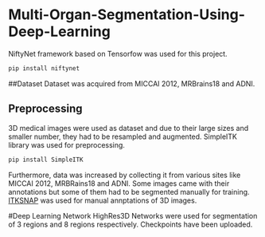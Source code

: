 # Multi-Organ-Segmentation-Using-Deep-Learning
NiftyNet framework based on Tensorfow was used for this project.
```bash
pip install niftynet
```
##Dataset
Dataset was acquired from MICCAI 2012, MRBrains18 and ADNI.

## Preprocessing
3D medical images were used as dataset and due to their large sizes and smaller number, they had to be resampled and augmented.
SimpleITK library was used for preprocessing.
```bash
pip install SimpleITK
```
Furthermore, data was increased by collecting it from various sites like MICCAI 2012, MRBRains18 and ADNI. Some images came with their annotations
but some of them had to be segmented manually for training. [ITKSNAP](http://www.itksnap.org/pmwiki/pmwiki.php) was used for manual annptations of 3D images.

#Deep Learning Network
HighRes3D Networks were used for segmentation of 3 regions and 8 regions respectively. Checkpoints have been uploaded.
